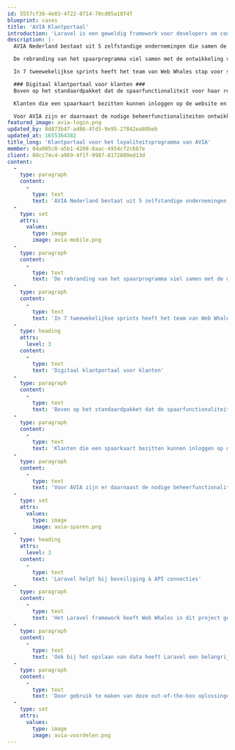```yaml
---
id: 5557cf38-4e83-4f22-8714-70cd05a10f4f
blueprint: cases
title: 'AVIA Klantportaal'
introduction: 'Laravel is een geweldig framework voor developers om complexe webapplicaties in te bouwen. Maar voor opdrachtgevers is het soms lastig om te bepalen wat er nou eigenlijk allemaal te bouwen is met Laravel. In een aantal showcases inspireren we potentiële opdrachtgevers met concrete oplossingen die door onze leden zijn gebouwd met behulp van Laravel.'
description: |-
  AVIA Nederland bestaat uit 5 zelfstandige ondernemingen die samen de AVIA-vlag voeren. AVIA wilde in 2019 de beleving rondom hun spaarprogramma een boost geven en maakte daarom de overstap naar een nieuwe softwareleverancier. Als onderdeel van deze overstap moest ook het klantportaal, waarin de ruim 65.000 klanten van AVIA dit nieuwe spaarprogramma kunnen gebruiken, herbouwd worden. AVIA vroeg DLF-lid Web Whales om hierbij te helpen en om het klantportaal te bouwen in Laravel.

  De rebranding van het spaarprogramma viel samen met de ontwikkeling van de nieuwe AVIA-website (ook deels ontwikkeld door Web Whales). Doordat beide websites naar elkaar zouden verwijzen, was het belangrijk dat beide sites tegelijk werden gelanceerd. Ook zou het spaarprogramma gedurende de bouwperiode al worden ingericht door een externe leverancier. Doordat Web Whales als bouwer van het klantportaal haar software tussen de website en het spaarprogramma moest plaatsen, was een duidelijke planning met tussentijdse deadlines essentieel om tijdig aan de onderlinge afhankelijkheden te voldoen.

  In 7 tweewekelijkse sprints heeft het team van Web Whales stap voor stap het klantportaal gerealiseerd. Dat laat zien hoe snel je met Laravel applicaties kunt bouwen. Er is eerst een minimale versie (MVP) ontwikkeld, waarmee de andere betrokken ontwikkelpartners de houvast kregen die nodig was om hun deel van de software door te ontwikkelen. Hierna zijn de individuele functionaliteiten voor het platform doorontwikkeld.

  ### Digitaal klantportaal voor klanten ###
  Boven op het standaardpakket dat de spaarfunctionaliteit voor haar rekening neemt, was er vanuit AVIA behoefte aan een klantportaal. Op dit portaal kunnen klanten een nieuwe spaarkaart aanvragen. Dat sparen kan op verschillende manieren. Zo ontvangt men door het downloaden van de ViaAVIA app automatisch een digitale spaarkaart en kan er desgewenst een fysieke variant aangevraagd worden en is het ook mogelijk om bestaande tankkaarten te koppelen aan het spaarprogramma.

  Klanten die een spaarkaart bezitten kunnen inloggen op de website en hun spaarpunten inzien en deze via de webshop verzilveren. Ze kunnen ook een deel van hun gegevens wijzigen en meedoen aan Doe Mee en Maak Kans acties.

  Voor AVIA zijn er daarnaast de nodige beheerfunctionaliteiten ontwikkeld om bijvoorbeeld klanten te ondersteunen bij het aanvragen en beheren van hun spaarkaart.
featured_image: avia-login.png
updated_by: 8d873b47-ad86-4fd3-9e95-27842ea80beb
updated_at: 1655364382
title_long: 'Klantportaal voor het loyaliteitsprogramma van AVIA'
member: 04a005c0-a5b1-4208-8aac-4954cf2c687e
client: 80cc74c4-a969-4f1f-9987-8172889ed13d
content:
  -
    type: paragraph
    content:
      -
        type: text
        text: 'AVIA Nederland bestaat uit 5 zelfstandige ondernemingen die samen de AVIA-vlag voeren. AVIA wilde in 2019 de beleving rondom hun spaarprogramma een boost geven en maakte daarom de overstap naar een nieuwe softwareleverancier. Als onderdeel van deze overstap moest ook het klantportaal, waarin de ruim 65.000 klanten van AVIA dit nieuwe spaarprogramma kunnen gebruiken, herbouwd worden. AVIA vroeg DLF-lid Web Whales om hierbij te helpen en om het klantportaal te bouwen in Laravel.'
  -
    type: set
    attrs:
      values:
        type: image
        image: avia-mobile.png
  -
    type: paragraph
    content:
      -
        type: text
        text: 'De rebranding van het spaarprogramma viel samen met de ontwikkeling van de nieuwe AVIA-website (ook deels ontwikkeld door Web Whales). Doordat beide websites naar elkaar zouden verwijzen, was het belangrijk dat beide sites tegelijk werden gelanceerd. Ook zou het spaarprogramma gedurende de bouwperiode al worden ingericht door een externe leverancier. Doordat Web Whales als bouwer van het klantportaal haar software tussen de website en het spaarprogramma moest plaatsen, was een duidelijke planning met tussentijdse deadlines essentieel om tijdig aan de onderlinge afhankelijkheden te voldoen.'
  -
    type: paragraph
    content:
      -
        type: text
        text: 'In 7 tweewekelijkse sprints heeft het team van Web Whales stap voor stap het klantportaal gerealiseerd. Dat laat zien hoe snel je met Laravel applicaties kunt bouwen. Er is eerst een minimale versie (MVP) ontwikkeld, waarmee de andere betrokken ontwikkelpartners de houvast kregen die nodig was om hun deel van de software door te ontwikkelen. Hierna zijn de individuele functionaliteiten voor het platform doorontwikkeld.'
  -
    type: heading
    attrs:
      level: 3
    content:
      -
        type: text
        text: 'Digitaal klantportaal voor klanten'
  -
    type: paragraph
    content:
      -
        type: text
        text: 'Boven op het standaardpakket dat de spaarfunctionaliteit voor haar rekening neemt, was er vanuit AVIA behoefte aan een klantportaal. Op dit portaal kunnen klanten een nieuwe spaarkaart aanvragen. Dat sparen kan op verschillende manieren. Zo ontvangt men door het downloaden van de ViaAVIA app automatisch een digitale spaarkaart en kan er desgewenst een fysieke variant aangevraagd worden en is het ook mogelijk om bestaande tankkaarten te koppelen aan het spaarprogramma.'
  -
    type: paragraph
    content:
      -
        type: text
        text: 'Klanten die een spaarkaart bezitten kunnen inloggen op de website en hun spaarpunten inzien en deze via de webshop verzilveren. Ze kunnen ook een deel van hun gegevens wijzigen en meedoen aan Doe Mee en Maak Kans acties.'
  -
    type: paragraph
    content:
      -
        type: text
        text: 'Voor AVIA zijn er daarnaast de nodige beheerfunctionaliteiten ontwikkeld om bijvoorbeeld klanten te ondersteunen bij het aanvragen en beheren van hun spaarkaart.'
  -
    type: set
    attrs:
      values:
        type: image
        image: avia-sparen.png
  -
    type: heading
    attrs:
      level: 3
    content:
      -
        type: text
        text: 'Laravel helpt bij beveiliging & API connecties'
  -
    type: paragraph
    content:
      -
        type: text
        text: 'Het Laravel framework heeft Web Whales in dit project geholpen bij de beveiliging van de applicatie en het opzetten van API-verbindingen met het externe spaarsysteem. Zo kon er gebruik worden gemaakt van een reeds ontwikkelde package voor API-connecties en is de vanuit Laravel aangeboden authenticatie middleware gebruikt bij de SSO (Single Sign On) verbinding met de webshop.'
  -
    type: paragraph
    content:
      -
        type: text
        text: 'Ook bij het opslaan van data heeft Laravel een belangrijke bijdrage geleverd. Zo is de ledeninformatie veilig opgeslagen via één van de beschikbare encryptiemethodes in Laravel en is ook de verbinding met het loyaliteitsprogramma op deze manier beveiligd. Formulieren worden daarnaast door middel van een throttle beschermd tegen aanvallen.'
  -
    type: paragraph
    content:
      -
        type: text
        text: 'Door gebruik te maken van deze out-of-the-box oplossingen van het Laravel framework kon de doorlooptijd van het project worden verkort. Dat was belangrijk, er waren immers strakke deadlines die gehaald moesten worden.'
  -
    type: set
    attrs:
      values:
        type: image
        image: avia-voordelen.png
---
```

